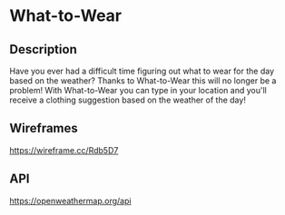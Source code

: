 # What-to-Wear

## Description

Have you ever had a difficult time figuring out what to wear for the day based on the weather? Thanks to What-to-Wear this will no longer be a problem! With What-to-Wear you can type in your location and you'll receive a clothing suggestion based on the weather of the day! 

## Wireframes

https://wireframe.cc/Rdb5D7

## API

https://openweathermap.org/api



